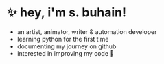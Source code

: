 # ✨ hey, i'm s. buhain!
- an artist, animator, writer & automation developer
- learning python for the first time
- documenting my journey on github
- interested in improving my code 🎈

<!---
buhains/buhains is a ✨ special ✨ repository because its `README.md` (this file) appears on your GitHub profile.
You can click the Preview link to take a look at your changes.
--->
